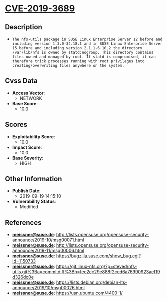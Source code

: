 
# [CVE-2019-3689](https://cve.mitre.org/cgi-bin/cvename.cgi?name=CVE-2019-3689)

## Description

- `The nfs-utils package in SUSE Linux Enterprise Server 12 before and including version 1.3.0-34.18.1 and in SUSE Linux Enterprise Server 15 before and including version 2.1.1-6.10.2 the directory /var/lib/nfs is owned by statd:nogroup. This directory contains files owned and managed by root. If statd is compromised, it can therefore trick processes running with root privileges into creating/overwriting files anywhere on the system.`

## Cvss Data

- **Access Vector**:
  - NETWORK
- **Base Score**:
  - 10.0

## Scores

- **Exploitability Score**:
  - 10.0
- **Impact Score**:
  - 10.0
- **Base Severity**:
  - HIGH

## Other Information

- **Publish Date**:
  - 2019-09-19 14:15:10
- **Vulnerability Status**:
  - Modified

## References

- **meissner@suse.de**: http://lists.opensuse.org/opensuse-security-announce/2019-10/msg00071.html
- **meissner@suse.de**: http://lists.opensuse.org/opensuse-security-announce/2019-11/msg00006.html
- **meissner@suse.de**: https://bugzilla.suse.com/show_bug.cgi?id=1150733
- **meissner@suse.de**: https://git.linux-nfs.org/?p=steved/nfs-utils.git%3Ba=commitdiff%3Bh=fee2cc29e888f2ced6a76990923aef19d326dc0e
- **meissner@suse.de**: https://lists.debian.org/debian-lts-announce/2019/10/msg00026.html
- **meissner@suse.de**: https://usn.ubuntu.com/4400-1/
